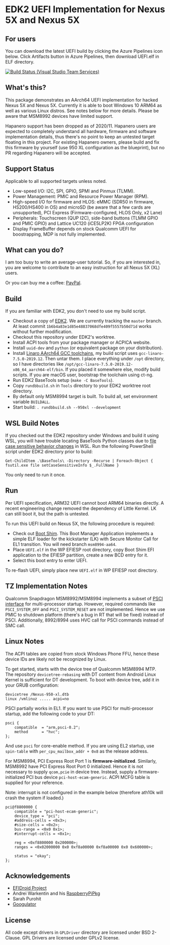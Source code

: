 # EDK2 UEFI Implementation for Nexus 5X and Nexus 5X

## For users

You can download the latest UEFI build by clicking the Azure Pipelines icon below. Click Artifacts button in Azure Pipelines, then download UEFI.elf in ELF directory.

[![Build Status (Visual Studio Team Services)](https://dev.azure.com/NexusWoA/Nexus5XPkg/_apis/build/status/Nexus5XPkg%20CI%20build?branchName=master)](https://dev.azure.com/NexusWoA/Nexus5XPkg/_build/latest?definitionId=1&branchName=master)

## What's this?

This package demonstrates an AArch64 UEFI implementation for hacked Nexus 5X and Nexus 5X. Currently it is able to boot Windows 10 ARM64 as well as various Linux distros. See notes below for more details. Please be aware that MSM8992 devices have limited support.

Hapanero support has been dropped as of 2020/11. Hapanero users are expected to completely understand all hardware, firmware and software implementation details, thus there's no point to keep an untested target floating in this project. For existing Hapanero owners, please build and fix this firmware by yourself (use 950 XL configuration as the blueprint), but no PR regarding Hapanero will be accepted.

## Support Status
Applicable to all supported targets unless noted.

- Low-speed I/O: I2C, SPI, GPIO, SPMI and Pinmux (TLMM).
- Power Management: PMIC and Resource Power Manager (RPM).
- High-speed I/O for firmware and HLOS: eMMC (SDR50 in firmware, HS200/HS400 in OS) and microSD (be aware that a few cards are unsupported), PCI Express (Firmware-configured, HLOS Only, x2 Lane)
- Peripherals: Touchscreen (QUP I2C), side-band buttons (TLMM GPIO and PMIC GPIO) and Lattice UC120 (iCE5LP2K) FPGA configuration
- Display FrameBuffer depends on stock Qualcomm UEFI for boostrapping, MDP is not fully implemented.

## What can you do?

I am too busy to write an average-user tutorial. So, if you are interested in, you are welcome to
contribute to an easy instruction for all Nexus 5X (XL) users.

Or you can buy me a coffee: [PayPal](https://www.paypal.com/paypalme/imbushuo).

## Build

If you are familiar with EDK2, you don't need to use my build script.

- Checkout a copy of [EDK2](https://github.com/tianocore/edk2). We are currently tracking the `master` branch. At least commit `1b6b4a83e1d85e48837068dfe409f5557b50d71d` works without further modification.
- Checkout this repository under EDK2's worktree.
- Install ACPI tools from your package manager or ACPICA website.
- Install `uuid-dev` and `python` (or equivalent package on your distribution).
- Install [Linaro AArch64 GCC toolchains](http://releases.linaro.org/components/toolchain/binaries/), my build
script uses `gcc-linaro-7.5.0-2019.12`. Then untar them. I place everything under `/opt` directory, so I have 
directories like `/opt/gcc-linaro-7.5.0-2019.12-x86_64_aarch64-elf/bin`. If you placed it somewhere else, modify build scripts. If you are macOS user, bootstrap the toolchain using ct-ng.
- Run EDK2 BaseTools setup (`make -C BaseTools`).
- Copy `rundbbuild.sh` in `Tools` directory to your EDK2 worktree root directory.
- By default only MSM8994 target is built. To build all, set environment variable `BUILDALL`.
- Start build: `. rundbbuild.sh --950xl --development`

## WSL Build Notes

If you checked out the EDK2 repository under Windows and build it using WSL, you will have trouble locating BaseTools Python classes due to [file case sensitive behavior changes](https://blogs.msdn.microsoft.com/commandline/2018/02/28/per-directory-case-sensitivity-and-wsl/) in WSL. Run the following PowerShell script under EDK2 directory prior to build:

	Get-ChildItem .\BaseTools\ -Directory -Recurse | Foreach-Object { fsutil.exe file setCaseSensitiveInfo $_.FullName }

You only need to run it once.

## Run

Per UEFI specification, ARM32 UEFI cannot boot ARM64 binaries directly. A recent engineering
change removed the dependency of Little Kernel. LK can still boot it, but the path is untested.

To run this UEFI build on Nexus 5X, the following procedure is required:

- Check out [Boot Shim](https://github.com/imbushuo/boot-shim). This Boot Manager Application 
implements a simple ELF loader for the kickstarter (LK) with Secure Monitor Call for EL1 transition.
You will need branch `msm8994-aa64`.
- Place `UEFI.elf` in the WP EFIESP root directory, copy Boot Shim EFI application
to the EFIESP partition, create a new BCD entry for it.
- Select this boot entry to enter UEFI.

To re-flash UEFI, simply place new `UEFI.elf` in WP EFIESP root directory.

## TZ Implementation Notes

Qualcomm Snapdragon MSM8992/MSM8994 implements a subset of [PSCI interface](http://infocenter.arm.com/help//topic/com.arm.doc.den0022d/Power_State_Coordination_Interface_PDD_v1_1_DEN0022D.pdf) for multi-processor startup. However, required
commands like `PSCI_SYSTEM_OFF` and `PSCI_SYSTEM_RESET` are not implemented. Hence we use PMIC to shutdown
platform (there's a bug in RT that will be fixed) instead of PSCI. Additionally, 8992/8994 uses HVC call for
PSCI commands instead of SMC call.

## Linux Notes

The ACPI tables are copied from stock Windows Phone FFU, hence these device IDs are likely not be recognized by Linux.

To get started, starts with the device tree of Qualcomm MSM8994 MTP. The repository `devicetree-rebasing` with 
DT content from Android Linux Kernel is sufficient for DT development. To boot with device tree, add it in your
GRUB configuration:
	
	devicetree /Nexus-950-xl.dtb
	linux /vmlinuz ..... acpi=no

PSCI partially works in EL1. If you want to use PSCI for multi-processor startup, add the following code to your DT:

	psci {
		compatible	= "arm,psci-0.2";
		method		= "hvc";
	};

And use `psci` for core-enable method. If you are using EL2 startup, use `spin-table` with `per_cpu_mailbox_addr + 0x8` as the release address.

For MSM8994, PCI Express Root Port 1 is **firmware-initialized**. Similarly, MSM8992 have PCI Express Root Port 0 initialized. Hence it is not necessary to supply `qcom,pcie` in device tree. Instead, supply a firmware-initialized PCI bus device `pci-host-ecam-generic`. ACPI MCFG table is supplied for your reference.

Note: interrupt is not configured in the example below (therefore ath10k will crash the system if loaded.)

	pci@f8800000 {
		compatible = "pci-host-ecam-generic";
		device_type = "pci";
		#address-cells = <0x3>;
		#size-cells = <0x2>;
		bus-range = <0x0 0x1>;
		#interrupt-cells = <0x1>;

		reg = <0xf8800000 0x200000>;
		ranges = <0x02000000 0x0 0xf8a00000 0xf8a00000 0x0 0x600000>;

		status = "okay";
	};

## Acknowledgements

- [EFIDroid Project](http://efidroid.org)
- Andrei Warkentin and his [RaspberryPiPkg](https://github.com/andreiw/RaspberryPiPkg)
- Sarah Purohit
- [Googulator](https://github.com/Googulator/)

## License

All code except drivers in `GPLDriver` directory are licensed under BSD 2-Clause. 
GPL Drivers are licensed under GPLv2 license.
